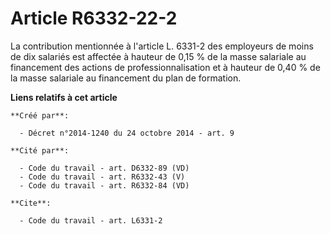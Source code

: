# Article R6332-22-2

La contribution mentionnée à l'article L. 6331-2 des employeurs de moins de dix salariés est affectée à hauteur de 0,15 % de
la masse salariale au financement des actions de professionnalisation et à hauteur de 0,40 % de la masse salariale au
financement du plan de formation.

**Liens relatifs à cet article**

	**Créé par**:

	  - Décret n°2014-1240 du 24 octobre 2014 - art. 9

	**Cité par**:

	  - Code du travail - art. D6332-89 (VD)
	  - Code du travail - art. R6332-43 (V)
	  - Code du travail - art. R6332-84 (VD)

	**Cite**:

	  - Code du travail - art. L6331-2
